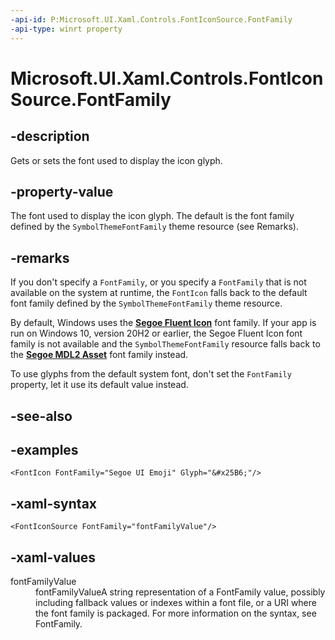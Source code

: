 ```yaml
---
-api-id: P:Microsoft.UI.Xaml.Controls.FontIconSource.FontFamily
-api-type: winrt property
---
```

<!-- Property syntax.
public FontFamily FontFamily { get;  set; }
-->

# Microsoft.UI.Xaml.Controls.FontIconSource.FontFamily


## -description

Gets or sets the font used to display the icon glyph.


## -property-value

The font used to display the icon glyph. The default is the font family defined by the `SymbolThemeFontFamily` theme resource (see Remarks).


## -remarks

If you don't specify a `FontFamily`, or you specify a `FontFamily` that is not available on the system at runtime, the `FontIcon` falls back to the default font family defined by the `SymbolThemeFontFamily` theme resource.

By default, Windows uses the [**Segoe Fluent Icon**](/windows/apps/design/style/segoe-ui-symbol-font) font family. If your app is run on Windows 10, version 20H2 or earlier, the Segoe Fluent Icon font family is not available and the `SymbolThemeFontFamily` resource falls back to the [**Segoe MDL2 Asset**](/windows/apps/design/style/segoe-ui-symbol-font) font family instead. 

To use glyphs from the default system font, don't set the `FontFamily` property, let it use its default value instead.

## -see-also


## -examples

```xaml
<FontIcon FontFamily="Segoe UI Emoji" Glyph="&#x25B6;"/>
```


## -xaml-syntax

```xaml
<FontIconSource FontFamily="fontFamilyValue"/>
```


## -xaml-values

<dl><dt>fontFamilyValue</dt><dd>fontFamilyValueA string representation of a FontFamily value, possibly including fallback values or indexes within a font file, or a URI where the font family is packaged. For more information on the syntax, see FontFamily.</dd>
</dl>


